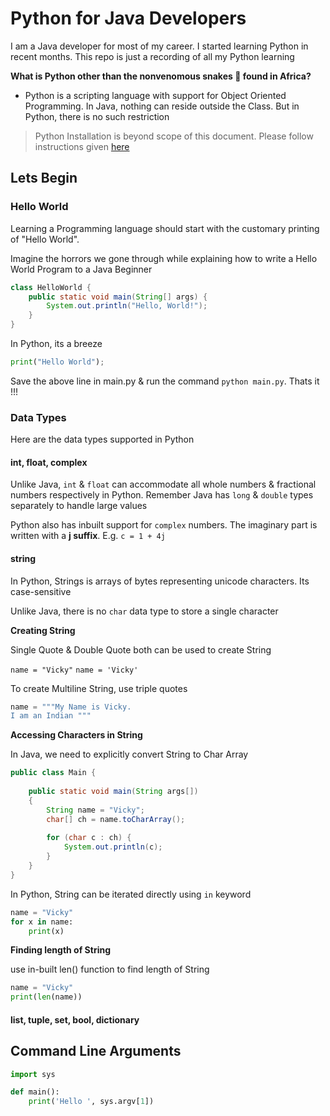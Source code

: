 # Python for Java Developers

I am a Java developer for most of my career. I started learning Python in recent months. This repo is just a recording of all my Python learning

**What is Python other than the nonvenomous snakes 🐍 found in Africa?**

* Python is a scripting language with support for Object Oriented Programming. In Java, nothing can reside outside the Class. But in Python, there is no such restriction

> Python Installation is beyond scope of this document. Please follow instructions given [here](https://www.python.org/downloads/)

## Lets Begin

### Hello World

Learning a Programming language should start with the customary printing of "Hello World". 

Imagine the horrors we gone through while explaining how to write a Hello World Program to a Java Beginner

```java
class HelloWorld {
    public static void main(String[] args) {
        System.out.println("Hello, World!"); 
    }
}
```

In Python, its a breeze

```python
print("Hello World");
```

Save the above line in main.py & run the command `python main.py`. Thats it !!!

### Data Types

Here are the data types supported in Python

#### int, float, complex

Unlike Java, `int` & `float` can accommodate all whole numbers & fractional numbers respectively in Python. Remember Java has `long` & `double` types separately to handle large values

Python also has inbuilt support for `complex` numbers. The imaginary part is written with a **j suffix**. 
E.g. `c = 1 + 4j`

#### string

In Python, Strings is arrays of bytes representing unicode characters. Its case-sensitive 

Unlike Java, there is no `char` data type to store a single character

**Creating String**

Single Quote & Double Quote both can be used to create String

 `name = "Vicky"`
 `name = 'Vicky'`

To create Multiline String, use triple quotes

 ```python
 name = """My Name is Vicky. 
 I am an Indian """
 ```

**Accessing Characters in String**

In Java, we need to explicitly convert String to Char Array

```java
public class Main {
  
    public static void main(String args[])
    {
        String name = "Vicky";
        char[] ch = name.toCharArray();
  
        for (char c : ch) {
            System.out.println(c);
        }
    }
}
```

In Python, String can be iterated directly using `in` keyword

```python
name = "Vicky"
for x in name:
    print(x)
```

**Finding length of String**

use in-built len() function to find length of String

```python
name = "Vicky" 
print(len(name))
```

#### list, tuple, set, bool, dictionary


## Command Line Arguments

```python
import sys

def main():
    print('Hello ', sys.argv[1])
```

